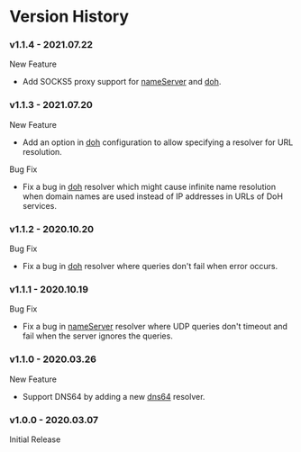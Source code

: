 # Version History

### v1.1.4 - 2021.07.22

New Feature

* Add SOCKS5 proxy support for [nameServer](resolvers/name_server.md) and [doh](resolvers/doh.md).

### v1.1.3 - 2021.07.20

New Feature

* Add an option in [doh](resolvers/doh.md) configuration to allow specifying a resolver for URL resolution.

Bug Fix

* Fix a bug in [doh](resolvers/doh.md) resolver which might cause infinite name resolution when domain names are used
  instead of IP addresses in URLs of DoH services.

### v1.1.2 - 2020.10.20

Bug Fix

* Fix a bug in [doh](resolvers/doh.md) resolver where queries don't fail when error occurs.

### v1.1.1 - 2020.10.19

Bug Fix

* Fix a bug in [nameServer](resolvers/name_server.md) resolver where UDP queries don't timeout and fail when the server
  ignores the queries.

### v1.1.0 - 2020.03.26

New Feature

* Support DNS64 by adding a new [dns64](resolvers/dns64.md) resolver.

### v1.0.0 - 2020.03.07

Initial Release
